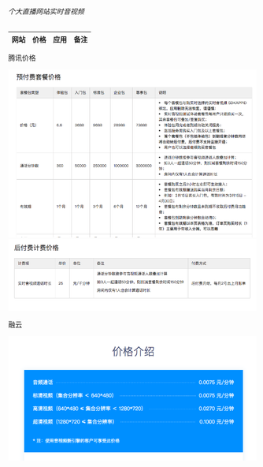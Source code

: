 ###### 个大直播网站实时音视频

| 网站  | 价格  | 应用  | 备注  |
| --- | --- | --- | --- |

腾讯价格

<img src='./zhiboImg/pre.png'>

<img src='./zhiboImg/next.png'>

融云

<img src='./zhiboImg/rong.png'>
